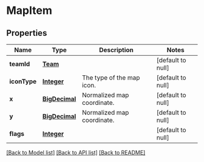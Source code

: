 # MapItem
## Properties

Name | Type | Description | Notes
------------ | ------------- | ------------- | -------------
**teamId** | [**Team**](Team.md) |  | [default to null]
**iconType** | [**Integer**](integer.md) | The type of the map icon. | [default to null]
**x** | [**BigDecimal**](number.md) | Normalized map coordinate. | [default to null]
**y** | [**BigDecimal**](number.md) | Normalized map coordinate. | [default to null]
**flags** | [**Integer**](integer.md) |  | [default to null]

[[Back to Model list]](../README.md#documentation-for-models) [[Back to API list]](../README.md#documentation-for-api-endpoints) [[Back to README]](../README.md)

